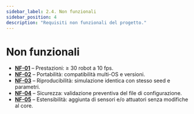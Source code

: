 ```yaml
---
sidebar_label: 2.4. Non funzionali
sidebar_position: 4
description: "Requisiti non funzionali del progetto."
---
```


# Non funzionali

- **[NF-01](https://github.com/Scala-Robotics-Simulator/PPS-22-srs/blob/main/src/test/scala/io/github/srs/performance/SimulationPerformanceTest.scala)** – Prestazioni: ≥ 30 robot a 10 fps.
- **[NF-02](https://github.com/Scala-Robotics-Simulator/PPS-22-srs/actions)** – Portabilità: compatibilità multi-OS e versioni.
- **[NF-03](https://github.com/Scala-Robotics-Simulator/PPS-22-srs/blob/main/src/test/scala/io/github/srs/system/SimulationSystemTest.scala)** – Riproducibilità: simulazione identica con stesso seed e parametri.
- **[NF-04](https://github.com/Scala-Robotics-Simulator/PPS-22-srs/blob/main/src/test/scala/io/github/srs/system/SimulationSystemTest.scala)** – Sicurezza: validazione preventiva del file di configurazione.
- **[NF-05](https://github.com/Scala-Robotics-Simulator/PPS-22-srs/blob/main/src/main/scala/io/github/srs/model/entity/dynamicentity/sensor/Sensor.scala)** – Estensibilità: aggiunta di sensori e/o attuatori senza modifiche al core.

